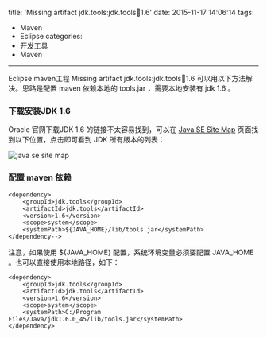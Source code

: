 title: 'Missing artifact jdk.tools:jdk.tools:jar:1.6'
date: 2015-11-17 14:06:14
tags:
  - Maven
  - Eclipse
categories:
  - 开发工具
  - Maven
---
Eclipse maven工程 Missing artifact jdk.tools:jdk.tools:jar:1.6 可以用以下方法解决。思路是配置 maven 依赖本地的 tools.jar ，需要本地安装有 jdk 1.6 。

<!-- more -->

### 下载安装JDK 1.6
Oracle 官网下载JDK 1.6 的链接不太容易找到，可以在 [Java SE Site Map](http://www.oracle.com/technetwork/java/javase/sitemap-jsp-139155.html) 页面找到以下位置，点击即可看到 JDK 所有版本的列表：

![java se site map](/uploads/java-se-site-map.png)

### 配置 maven 依赖

	<dependency>
		<groupId>jdk.tools</groupId>
		<artifactId>jdk.tools</artifactId>
		<version>1.6</version>
		<scope>system</scope>
		<systemPath>${JAVA_HOME}/lib/tools.jar</systemPath>
	</dependency-->

注意，如果使用 ${JAVA_HOME} 配置，系统环境变量必须要配置 JAVA_HOME 。也可以直接使用本地路径，如下：

	<dependency>
		<groupId>jdk.tools</groupId>
		<artifactId>jdk.tools</artifactId>
		<version>1.6</version>
		<scope>system</scope>
		<systemPath>C:/Program Files/Java/jdk1.6.0_45/lib/tools.jar</systemPath>
	</dependency>
